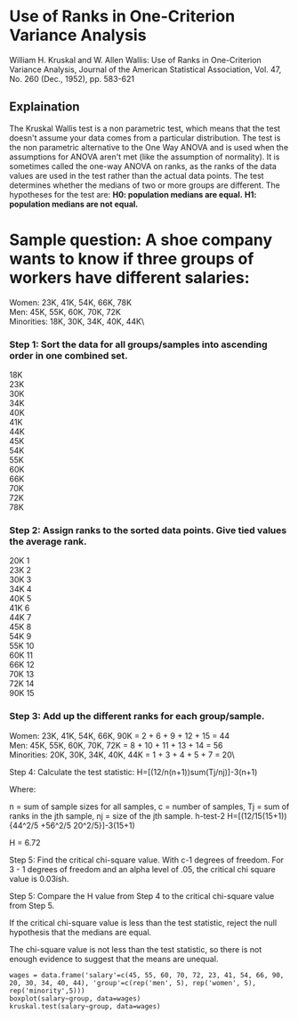 # Use of Ranks in One-Criterion Variance Analysis
William H. Kruskal and W. Allen Wallis: Use of Ranks in One-Criterion Variance Analysis, Journal of the American Statistical Association, Vol. 47, No. 260 (Dec., 1952), pp. 583-621
## Explaination
The Kruskal Wallis test is a non parametric test, which means that the test doesn't assume your data comes from a particular distribution. 
The test is the non parametric alternative to the One Way ANOVA and is used when the assumptions for ANOVA aren't met (like the assumption of normality). 
It is sometimes called the one-way ANOVA on ranks, as the ranks of the data values are used in the test rather than the actual data points.
The test determines whether the medians of two or more groups are different. 
The hypotheses for the test are:
**H0: population medians are equal.**
**H1: population medians are not equal.**

# Sample question: A shoe company wants to know if three groups of workers have different salaries:
Women: 23K, 41K, 54K, 66K, 78K\
Men: 45K, 55K, 60K, 70K, 72K\
Minorities: 18K, 30K, 34K, 40K, 44K\
 
### Step 1: Sort the data for all groups/samples into ascending order in one combined set.
18K\
23K\
30K\
34K\
40K\
41K\
44K\
45K\
54K\
55K\
60K\
66K\
70K\
72K\
78K

### Step 2: Assign ranks to the sorted data points. Give tied values the average rank.
20K 1\
23K 2\
30K 3\
34K 4\
40K 5\
41K 6\
44K 7\
45K 8\
54K 9\
55K 10\
60K 11\
66K 12\
70K 13\
72K 14\
90K 15

### Step 3: Add up the different ranks for each group/sample.
Women: 23K, 41K, 54K, 66K, 90K = 2 + 6 + 9 + 12 + 15 = 44\
Men: 45K, 55K, 60K, 70K, 72K = 8 + 10 + 11 + 13 + 14 = 56\
Minorities: 20K, 30K, 34K, 40K, 44K = 1 + 3 + 4 + 5 + 7 = 20\
 
 Step 4: Calculate the test statistic:
 H=[(12/n(n+1))sum(Tj/nj)]-3(n+1)
 
 
 Where:
   
 n = sum of sample sizes for all samples,
 c = number of samples,
 Tj = sum of ranks in the jth sample,
 nj = size of the jth sample.
 h-test-2
 H=[(12/15(15+1)){44^2/5 +56^2/5 20^2/5}]-3(15+1)
 
 
 H = 6.72
 
 Step 5: Find the critical chi-square value. With c-1 degrees of freedom. For 3 - 1 degrees of freedom and an alpha level of .05, the critical chi square value is 0.03ish.
 
Step 5: Compare the H value from Step 4 to the critical chi-square value from Step 5.

If the critical chi-square value is less than the test statistic, reject the null hypothesis that the medians are equal.
 
The chi-square value is not less than the test statistic, so there is not enough evidence to suggest that the means are unequal.

```{r}
wages = data.frame('salary'=c(45, 55, 60, 70, 72, 23, 41, 54, 66, 90, 20, 30, 34, 40, 44), 'group'=c(rep('men', 5), rep('women', 5), rep('minority',5)))
boxplot(salary~group, data=wages)
kruskal.test(salary~group, data=wages) 
```
